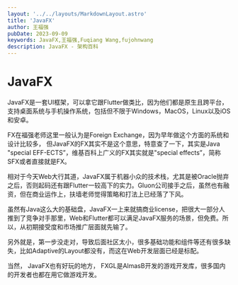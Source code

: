 ```yaml
---
layout: '../../layouts/MarkdownLayout.astro'
title: 'JavaFX'
author: 王福强
pubDate: 2023-09-09
keywords: JavaFX,王福强,Fuqiang Wang,fujohnwang
description: JavaFX - 架构百科
---
```


# JavaFX

JavaFX是一套UI框架，可以拿它跟Flutter做类比，因为他们都是原生且跨平台，支持桌面系统与手机操作系统，包括但不限于Windows，MacOS，Linux以及iOS和安卓。

FX在福强老师这里一般认为是Foreign Exchange，因为早年做这个方面的系统和设计比较多， 但JavaFX的FX其实不是这个意思，特意查了一下，其实是Java "special EFF-ECTS”，维基百科上广义的FX其实就是"special effects”，简称SFX或者直接就是FX。

相对于今天Web大行其道，JavaFX属于机器小众的技术栈，尤其是被Oracle抛弃之后，否则起码还有跟Flutter一较高下的实力。Gluon公司接手之后，虽然也有融资，但在商业运作上，扶墙老师觉得策略和打法上已经落了下风。

虽然有Java这么大的基础盘，JavaFX一上来就搞商业license，把很大一部分人推到了竞争对手那里，Web和Flutter都可以满足JavaFX服务的场景，但免费。所以，从初期接受度和市场推广层面就先输了。

另外就是，第一步没走对，导致后面社区太小，很多基础功能和组件等还有很多缺失，比如Adaptive的Layout都没有，而这在Web开发层面已经是标配。

当然， JavaFX也有好玩的地方， FXGL是AlmasB开发的游戏开发库，很多国内的开发者也都在用它做游戏开发。

